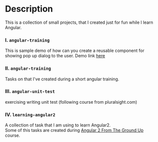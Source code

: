 Description
============

This is a collection of small projects, that I created just for fun while I learn Angular.


### I. `angular-training`
This is sample demo of how can you create a reusable component for showing pop up dialog to the user.
Demo link [here](http://onora.github.io/Angular_projects/angular-reusable-modal/dist/rm/)

### II. `angular-training`

Tasks on that I've created during a short angular training.

### III. `angular-unit-test`

exercising writing unit test (following course from pluralsight.com)

### IV. `learning-angular2`

A collection of task that I am using to learn Angular2. <br />
Some of this tasks are created during [Angular 2 From The Ground Up](https://www.udemy.com/angular-2-from-the-ground-up/) course.
